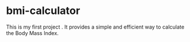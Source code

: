 # bmi-calculator
This is my first project . It provides a simple and efficient way to calculate the Body Mass Index.
